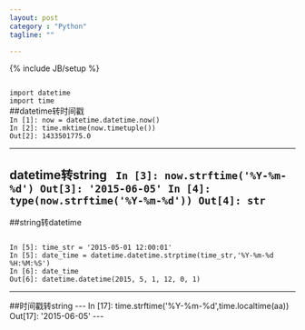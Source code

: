 ```yaml
---
layout: post
category : "Python"
tagline: ""

---
```

{% include JB/setup %}

<code>
import datetime
import time
</code>
##datetime转时间戳
<code>
In [1]: now = datetime.datetime.now()
In [2]: time.mktime(now.timetuple())
Out[2]: 1433501775.0
</code>


----------
datetime转string
<code>
In [3]: now.strftime('%Y-%m-%d')
Out[3]: '2015-06-05'
In [4]: type(now.strftime('%Y-%m-%d'))
Out[4]: str
</code>
----------
##string转datetime

<code>
In [5]: time_str = '2015-05-01 12:00:01'
In [5]: date_time = datetime.datetime.strptime(time_str,'%Y-%m-%d %H:%M:%S')
In [6]: date_time
Out[6]: datetime.datetime(2015, 5, 1, 12, 0, 1)
</code>


----------
##时间戳转string
    ---
    In [17]: time.strftime('%Y-%m-%d',time.localtime(aa))
    Out[17]: '2015-06-05'
    ---
